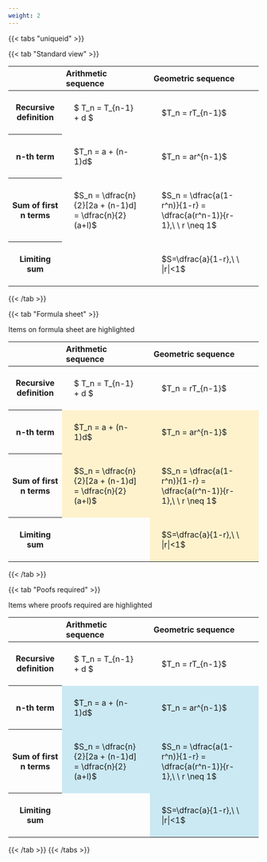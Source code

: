 ```yaml
---
weight: 2
---
```


{{< tabs "uniqueid" >}}

{{< tab "Standard view" >}}

<style type="text/css">
#T_e3a3c th.col_heading {
  text-align: left;
  font-size: 1em;
}
#T_e3a3c td {
  text-align: left;
  font-size: 1em;
  padding: 1.5em;
}
</style>
<table id="T_e3a3c">
  <thead>
    <tr>
      <th class="blank level0" >&nbsp;</th>
      <th id="T_e3a3c_level0_col0" class="col_heading level0 col0" >Arithmetic sequence</th>
      <th id="T_e3a3c_level0_col1" class="col_heading level0 col1" >Geometric sequence</th>
    </tr>
  </thead>
  <tbody>
    <tr>
      <th id="T_e3a3c_level0_row0" class="row_heading level0 row0" >Recursive definition</th>
      <td id="T_e3a3c_row0_col0" class="data row0 col0" >$ T_n = T_{n-1} + d $</td>
      <td id="T_e3a3c_row0_col1" class="data row0 col1" >$T_n = rT_{n-1}$</td>
    </tr>
    <tr>
      <th id="T_e3a3c_level0_row1" class="row_heading level0 row1" >n-th term</th>
      <td id="T_e3a3c_row1_col0" class="data row1 col0" >$T_n = a + (n-1)d$</td>
      <td id="T_e3a3c_row1_col1" class="data row1 col1" >$T_n = ar^{n-1}$</td>
    </tr>
    <tr>
      <th id="T_e3a3c_level0_row2" class="row_heading level0 row2" >Sum of first n terms</th>
      <td id="T_e3a3c_row2_col0" class="data row2 col0" >$S_n = \dfrac{n}{2}[2a + (n-1)d] = \dfrac{n}{2}(a+l)$</td>
      <td id="T_e3a3c_row2_col1" class="data row2 col1" >$S_n = \dfrac{a(1-r^n)}{1-r} = \dfrac{a(r^n-1)}{r-1},\ \  r \neq 1$</td>
    </tr>
    <tr>
      <th id="T_e3a3c_level0_row3" class="row_heading level0 row3" >Limiting sum</th>
      <td id="T_e3a3c_row3_col0" class="data row3 col0" ></td>
      <td id="T_e3a3c_row3_col1" class="data row3 col1" >$S=\dfrac{a}{1-r},\ \ |r|<1$</td>
    </tr>
  </tbody>
</table>
{{< /tab >}}

{{< tab "Formula sheet" >}}

Items on formula sheet are highlighted 
<br>
<style type="text/css">
#T_bb39f th.col_heading {
  text-align: left;
  font-size: 1em;
}
#T_bb39f td {
  text-align: left;
  font-size: 1em;
  padding: 1.5em;
}
#T_bb39f_row1_col0, #T_bb39f_row1_col1, #T_bb39f_row2_col0, #T_bb39f_row2_col1, #T_bb39f_row3_col1 {
  background-color: rgba(255,194,10, 0.2);
}
</style>
<table id="T_bb39f">
  <thead>
    <tr>
      <th class="blank level0" >&nbsp;</th>
      <th id="T_bb39f_level0_col0" class="col_heading level0 col0" >Arithmetic sequence</th>
      <th id="T_bb39f_level0_col1" class="col_heading level0 col1" >Geometric sequence</th>
    </tr>
  </thead>
  <tbody>
    <tr>
      <th id="T_bb39f_level0_row0" class="row_heading level0 row0" >Recursive definition</th>
      <td id="T_bb39f_row0_col0" class="data row0 col0" >$ T_n = T_{n-1} + d $</td>
      <td id="T_bb39f_row0_col1" class="data row0 col1" >$T_n = rT_{n-1}$</td>
    </tr>
    <tr>
      <th id="T_bb39f_level0_row1" class="row_heading level0 row1" >n-th term</th>
      <td id="T_bb39f_row1_col0" class="data row1 col0" >$T_n = a + (n-1)d$</td>
      <td id="T_bb39f_row1_col1" class="data row1 col1" >$T_n = ar^{n-1}$</td>
    </tr>
    <tr>
      <th id="T_bb39f_level0_row2" class="row_heading level0 row2" >Sum of first n terms</th>
      <td id="T_bb39f_row2_col0" class="data row2 col0" >$S_n = \dfrac{n}{2}[2a + (n-1)d] = \dfrac{n}{2}(a+l)$</td>
      <td id="T_bb39f_row2_col1" class="data row2 col1" >$S_n = \dfrac{a(1-r^n)}{1-r} = \dfrac{a(r^n-1)}{r-1},\ \  r \neq 1$</td>
    </tr>
    <tr>
      <th id="T_bb39f_level0_row3" class="row_heading level0 row3" >Limiting sum</th>
      <td id="T_bb39f_row3_col0" class="data row3 col0" ></td>
      <td id="T_bb39f_row3_col1" class="data row3 col1" >$S=\dfrac{a}{1-r},\ \ |r|<1$</td>
    </tr>
  </tbody>
</table>
{{< /tab >}}

{{< tab "Poofs required" >}}

Items where proofs required are highlighted 
<br>
<style type="text/css">
#T_71cb8 th.col_heading {
  text-align: left;
  font-size: 1em;
}
#T_71cb8 td {
  text-align: left;
  font-size: 1em;
  padding: 1.5em;
}
#T_71cb8_row1_col0, #T_71cb8_row1_col1, #T_71cb8_row2_col0, #T_71cb8_row2_col1, #T_71cb8_row3_col1 {
  background-color: rgba(0,150,200, 0.2);
}
</style>
<table id="T_71cb8">
  <thead>
    <tr>
      <th class="blank level0" >&nbsp;</th>
      <th id="T_71cb8_level0_col0" class="col_heading level0 col0" >Arithmetic sequence</th>
      <th id="T_71cb8_level0_col1" class="col_heading level0 col1" >Geometric sequence</th>
    </tr>
  </thead>
  <tbody>
    <tr>
      <th id="T_71cb8_level0_row0" class="row_heading level0 row0" >Recursive definition</th>
      <td id="T_71cb8_row0_col0" class="data row0 col0" >$ T_n = T_{n-1} + d $</td>
      <td id="T_71cb8_row0_col1" class="data row0 col1" >$T_n = rT_{n-1}$</td>
    </tr>
    <tr>
      <th id="T_71cb8_level0_row1" class="row_heading level0 row1" >n-th term</th>
      <td id="T_71cb8_row1_col0" class="data row1 col0" >$T_n = a + (n-1)d$</td>
      <td id="T_71cb8_row1_col1" class="data row1 col1" >$T_n = ar^{n-1}$</td>
    </tr>
    <tr>
      <th id="T_71cb8_level0_row2" class="row_heading level0 row2" >Sum of first n terms</th>
      <td id="T_71cb8_row2_col0" class="data row2 col0" >$S_n = \dfrac{n}{2}[2a + (n-1)d] = \dfrac{n}{2}(a+l)$</td>
      <td id="T_71cb8_row2_col1" class="data row2 col1" >$S_n = \dfrac{a(1-r^n)}{1-r} = \dfrac{a(r^n-1)}{r-1},\ \  r \neq 1$</td>
    </tr>
    <tr>
      <th id="T_71cb8_level0_row3" class="row_heading level0 row3" >Limiting sum</th>
      <td id="T_71cb8_row3_col0" class="data row3 col0" ></td>
      <td id="T_71cb8_row3_col1" class="data row3 col1" >$S=\dfrac{a}{1-r},\ \ |r|<1$</td>
    </tr>
  </tbody>
</table>
{{< /tab >}}
{{< /tabs >}}
